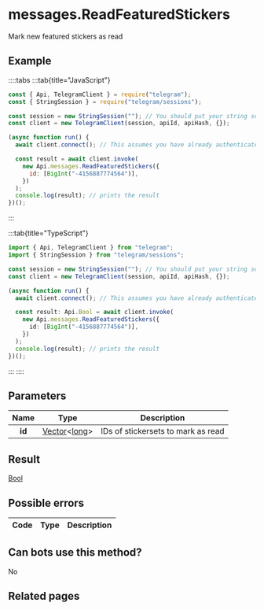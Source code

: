 # messages.ReadFeaturedStickers

Mark new featured stickers as read

## Example

::::tabs
:::tab{title="JavaScript"}

```js
const { Api, TelegramClient } = require("telegram");
const { StringSession } = require("telegram/sessions");

const session = new StringSession(""); // You should put your string session here
const client = new TelegramClient(session, apiId, apiHash, {});

(async function run() {
  await client.connect(); // This assumes you have already authenticated with .start()

  const result = await client.invoke(
    new Api.messages.ReadFeaturedStickers({
      id: [BigInt("-4156887774564")],
    })
  );
  console.log(result); // prints the result
})();
```

:::

:::tab{title="TypeScript"}

```ts
import { Api, TelegramClient } from "telegram";
import { StringSession } from "telegram/sessions";

const session = new StringSession(""); // You should put your string session here
const client = new TelegramClient(session, apiId, apiHash, {});

(async function run() {
  await client.connect(); // This assumes you have already authenticated with .start()

  const result: Api.Bool = await client.invoke(
    new Api.messages.ReadFeaturedStickers({
      id: [BigInt("-4156887774564")],
    })
  );
  console.log(result); // prints the result
})();
```

:::
::::

## Parameters

|  Name  | Type                                                                                             | Description                        |
| :----: | ------------------------------------------------------------------------------------------------ | ---------------------------------- |
| **id** | [Vector](https://core.telegram.org/type/Vector%20t)<[long](https://core.telegram.org/type/long)> | IDs of stickersets to mark as read |

## Result

[Bool](https://core.telegram.org/type/Bool)

## Possible errors

| Code | Type | Description |
| :--: | ---- | ----------- |

## Can bots use this method?

No

## Related pages
